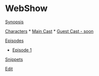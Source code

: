 # WebShow

[Synopsis](index.md)

[Characters]()
	* [Main Cast](characters/maincast/index.md)
	* [Guest Cast - soon]()

[Episodes]()

  * [Episode 1](episodes/episode1/summary.md)
  
[Snippets](randomQuotes.md)

[Edit](https://github.com/ProLoser/webshow)
